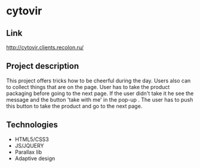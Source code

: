 # cytovir

## Link 
http://cytovir.clients.recolon.ru/

## Project description
This project offers tricks how to be cheerful during the day. Users also can to collect things that are on the page. 
User has to take the product packaging before going to the next page. 
If the user didn't take it he see the message and the button 'take with me' in the pop-up . 
The user has to push this button to take the product and go to the next page.

## Technologies
* HTML5/CSS3
* JS/JQUERY
* Parallax lib
* Adaptive design
